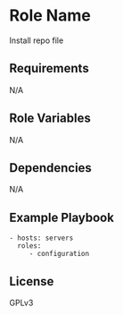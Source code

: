 Role Name
=========

Install repo file

Requirements
------------

N/A

Role Variables
--------------

N/A

Dependencies
------------

N/A

Example Playbook
----------------

    - hosts: servers
      roles:
         - configuration

License
-------

GPLv3

